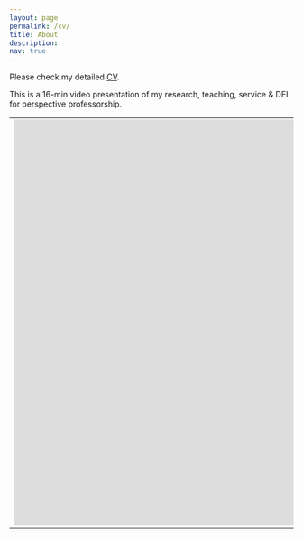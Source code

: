 ```yaml
---
layout: page
permalink: /cv/
title: About
description:
nav: true
---
```

Please check my detailed <a href='/assets/pdf/FeiLiu_CV_EN.pdf'>CV</a>.

This is a 16-min video presentation of my research, teaching, service & DEI for perspective professorship.

<table width="1280">
	<tr>
		<td width="1280">
			<iframe width="1280" height="720" src="https://www.youtube.com/embed/zcZDbzwfKJ0" title="YouTube video player" frameborder="0" allow="accelerometer; autoplay; clipboard-write; encrypted-media; gyroscope; picture-in-picture; web-share" allowfullscreen=""></iframe>
		</td>
	</tr>
</table>


<!-- If the embedded version below does not work, you can download a copy <a href='/assets/pdf/FeiLiu_CV_EN.pdf'>here</a>.
<object data="/assets/pdf/FeiLiu_CV_EN.pdf#view=FitH&pagemode=none" type="application/pdf" style="width:100%;height:100vh">
	<embed src="/assets/pdf/FeiLiu_CV_EN.pdf#view=FitH&pagemode=none" type="application/pdf" />
</object>  -->